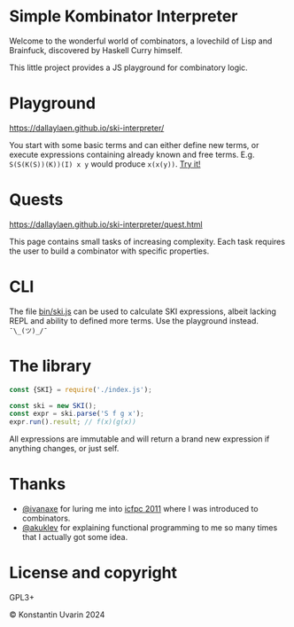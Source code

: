 # Simple Kombinator Interpreter

Welcome to the wonderful world of combinators, a lovechild of Lisp and Brainfuck, discovered by Haskell Curry himself.

This little project provides a JS playground for combinatory logic.

# Playground

https://dallaylaen.github.io/ski-interpreter/

You start with some basic terms and can either define new terms, or execute expressions containing already known and free terms. E.g. `S(S(K(S))(K))(I) x y` would produce `x(x(y))`. [Try it!](https://dallaylaen.github.io/ski-interpreter/?code=S%28S%28K%28S%29%29%28K%29%29%28I%29%20x%20y&terms=)

# Quests

https://dallaylaen.github.io/ski-interpreter/quest.html

This page contains small tasks of increasing complexity. Each task requires the user to build a combinator with specific properties.

# CLI

The file [bin/ski.js](bin/ski.js) can be used to calculate SKI expressions, albeit lacking REPL and ability to defined more terms. Use the playground instead. `¯\_(ツ)_/¯`

# The library

```javascript
const {SKI} = require('./index.js');

const ski = new SKI();
const expr = ski.parse('S f g x');
expr.run().result; // f(x)(g(x))
```

All expressions are immutable and will return a brand new expression if anything changes, or just self.

# Thanks

* [@ivanaxe](https://github.com/ivanaxe) for luring me into [icfpc 2011](http://icfpc2011.blogspot.com/2011/06/task-description-contest-starts-now.html) where I was introduced to combinators.
* [@akuklev](https://github.com/akuklev) for explaining functional programming to me so many times that I actually got some idea.

# License and copyright

GPL3+

&copy; Konstantin Uvarin 2024
